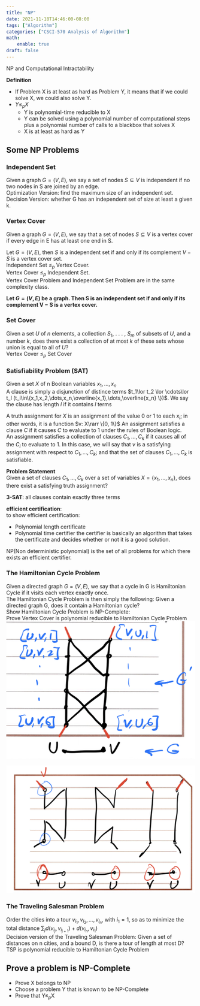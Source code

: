 ```yaml
---
title: "NP"
date: 2021-11-18T14:46:00-08:00
tags: ["Algorithm"]
categories: ["CSCI-570 Analysis of Algorithm"]
math:
    enable: true
draft: false
---
```

NP and Computational Intractability

<!--more-->
**Definition**  
* If Problem X is at least as hard as Problem Y, it means that if we could solve X, we could also solve Y.
* $Y\le _{p}X$
  * Y is polynomial-time reducible to X
  * Y can be solved using a polynomial number of computational steps plus a polynomial number of calls to a blackbox that solves X
  * X is at least as hard as Y

## Some NP Problems

### Independent Set
Given a graph $G=(V, E)$, we say a set of nodes $S\subseteq V$ is independent if no two nodes in S are joined by an edge.  
Optimization Version: find the maximum size of an independent set.  
Decision Version: whether G has an independent set of size at least a given k.
### Vertex Cover
Given a graph $G=(V, E)$, we say that a set of nodes $S\subseteq V$ is a vertex cover if every edge in E has at least one end in S.

Let $G=(V, E)$, then $S$ is a independent set if and only if its complement $V-S$ is a vertex cover set.  
Independent Set $\le _{p}$ Vertex Cover.  
Vertex Cover $\le _{p}$ Independent Set.  
Vertex Cover Problem and Independent Set Problem are in the same complexity class.  

**Let $G = (V , E)$ be a graph. Then S is an independent set if and only if its complement V − S is a vertex cover.**

### Set Cover
Given a set $U$ of $n$ elements, a collection $S_1$, . . . , $S_m$ of subsets of $U$, and a number $k$, does there exist a collection of at most $k$ of these sets whose union is equal to all of $U$?  
Vertex Cover $\le _{p}$ Set Cover

### Satisfiability Problem (SAT)
Given a set $X$ of n Boolean variables $x_1,\dots,x_n$  
A clause is simply a disjunction of distince terms $t_1\lor t_2 \lor \cdots\lor t_l (t_i\in\{x_1,x_2,\dots,x_n,\overline{x_1},\dots,\overline{x_n} \})$.
We say the clause has length $l$ if it contains $l$ terms

A truth assignment for $X$ is an assignment of the value 0 or 1 to each $x_i$; in other words, it is a function $v: X\rarr \{0, 1\}$
An assignment satisfies a clause $C$ if it causes $C$ to evaluate to 1 under the rules of Boolean logic.  
An assignment satisfies a collection of clauses $C_1,\dots, C_k$ if it causes all of the $C_i$ to evaluate to 1. In this case, we will say that $v$ is a satisfying assignment with respect to $C_1,\dots,C_k$; and that the set of clauses $C_1,\dots,C_k$ is satisfiable.

**Problem Statement**  
Given a set of clauses $C_1,\dots,C_k$ over a set of variables $X=\{x_1,\dots,x_n\}$,
does there exist a satisfying truth assignment?

**3-SAT**: all clauses contain exactly three terms

**efficient certification**:  
to show efficient certification:   

* Polynomial length certificate
* Polynomial time certifier
the certifier is basically an algorithm that takes the certificate and decides whether or not it is a good solution.

NP(Non deterministic polynomial) is the set of all problems for which there exists an efficient certifier.

### The Hamiltonian Cycle Problem
Given a directed graph $G=(V, E)$, we say that a cycle in G is Hamiltonian Cycle if it visits each vertex exactly once.  
The Hamiltonian Cycle Problem is then simply the following:
Given a directed graph G, does it contain a Hamiltonian cycle?  
Show Hamiltonian Cycle Problem is NP-Complete:  
Prove Vertex Cover is polynomial reducible to Hamiltonian Cycle Problem
![](https://raw.githubusercontent.com/shuaiqifeiyang/Tiramisu/main/content/posts/algorithm/img/NP1.png)

![](https://raw.githubusercontent.com/shuaiqifeiyang/Tiramisu/main/content/posts/algorithm/img/NP2.png)

### The Traveling Salesman Problem
Order the cities into a tour $v_{i_1}, v_{i_2}, \dots ,v_{i_n}$, with $i_1=1$, so as to minimize the total distance $\sum_jd(v_{i_j}, v_{i_{j+1}}) + d(v_{i_n}, v_{i_1})$  
Decision version of the Traveling Salesman Problem: 
Given a set of distances on n cities, and a bound D, is there a tour of length at most D?
TSP is polynomial reducible to Hamiltonian Cycle Problem

## Prove a problem is NP-Complete
* Prove X belongs to NP
* Choose a problem Y that is known to be NP-Complete
* Prove that Y$\leq_p$X
